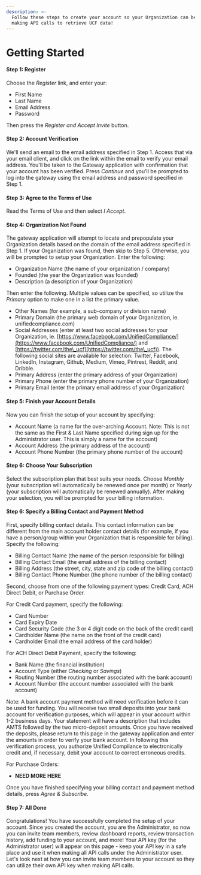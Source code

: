 ```yaml
---
description: >-
  Follow these steps to create your account so your Organization can begin
  making API calls to retrieve UCF data!
---
```


# Getting Started

#### Step 1:  Register

Choose the _Register_ link, and enter your:

* First Name
* Last Name
* Email Address
* Password

Then press the _Register and Accept Invite_ button.

#### Step 2:  Account Verification

We'll send an email to the email address specified in Step 1.  Access that via your email client, and click on the link within the email to verify your email address.  You'll be taken to the Gateway application with confirmation that your account has been verified.  Press _Continue_ and you'll be prompted to log into the gateway using the email address and password specified in Step 1. &#x20;

#### Step 3:  Agree to the Terms of Use

Read the Terms of Use and then select _I Accept_.

#### Step 4:  Organization Not Found

The gateway application will attempt to locate and prepopulate your Organization details based on the domain of the email address specified in Step 1.  If your Organization was found, then skip to Step 5.  Otherwise, you will be prompted to setup your Organization.  Enter the following:

* Organization Name (the name of your organization / company)
* Founded (the year the Organization was founded)
* Description (a description of your Organization)

Then enter the following.  Multiple values can be specified, so utilize the _Primary_ option to make one in a list the primary value.

* Other Names (for example, a sub-company or division name)
* Primary Domain (the primary web domain of your Organization, ie. unifiedcompliance.com)
* Social Addresses (enter at least two social addresses for your Organization, ie. [https://www.facebook.com/UnifiedCompliance/](https://www.facebook.com/UnifiedCompliance/) and [https://twitter.com/the\_ucf](https://twitter.com/the\_ucf)).  The following social sites are available for selection:  Twitter, Facebook, LinkedIn, Instagram, Github, Medium, Vimeo, Pintrest, Reddit, and Dribble.
* Primary Address (enter the primary address of your Organization)
* Primary Phone (enter the primary phone number of your Organization)
* Primary Email (enter the primary email address of your Organization)

#### Step 5:  Finish your Account Details

Now you can finish the setup of your account by specifying:

* Account Name (a name for the over-arching Account.  Note:  This is not the same as the First & Last Name specified during sign up for the Administrator user.  This is simply a name for the account)
* Account Address (the primary address of the account)
* Account Phone Number (the primary phone number of the account)

#### Step 6: Choose Your Subscription

Select the subscription plan that best suits your needs.  Choose _Monthly_ (your subscription will automatically be renewed once per month) or _Yearly_ (your subscription will automatically be renewed annually).  After making your selection, you will be prompted for your billing information.

#### Step 6:  Specify a Billing Contact and Payment Method

First, specify billing contact details.  This contact information can be different from the main account holder contact details (for example, if you have a person/group within your Organization that is responsible for billing).  Specify the following:

* Billing Contact Name (the name of the person responsible for billing)
* Billing Contact Email (the email address of the billing contact)
* Billing Address (the street, city, state and zip code of the billing contact)
* Billing Contact Phone Number (the phone number of the billing contact)

Second, choose from one of the following payment types:  Credit Card, ACH Direct Debit, or Purchase Order.

For Credit Card payment, specify the following:

* Card Number
* Card Expiry Date
* Card Security Code (the 3 or 4 digit code on the back of the credit card)
* Cardholder Name (the name on the front of the credit card)
* Cardholder Email (the email address of the card holder)

For ACH Direct Debit Payment, specify the following:

* Bank Name (the financial institution)
* Account Type (either _Checking_ or _Savings_)
* Routing Number (the routing number associated with the bank account)
* Account Number (the account number associated with the bank account)

Note:  A bank account payment method will need verification before it can be used for funding.  You will receive two small deposits into your bank account for verification purposes, which will appear in your account within 1-2 business days.  Your statement will have a description that includes AMTS followed by the two micro-deposit amounts.  Once you have received the deposits, please return to this page in the gateway application and enter the amounts in order to verify your bank account.  In following this verification process, you authorize Unified Compliance to electronically credit and, if necessary, debit your account to correct erroneous credits.

For Purchase Orders:

* **NEED MORE HERE**

Once you have finished specifying your billing contact and payment method details, press _Agree & Subscribe_.

#### Step 7:  All Done

Congratulations!  You have successfully completed the setup of your account.  Since you created the account, you are the Administrator, so now you can invite team members, review dashboard reports, review transaction history, add funding to your account, and more!  Your API key (for the Administrator user) will appear on this page - keep your API key in a safe place and use it when making all API calls under the Administrator user.  Let's look next at how you can invite team members to your account so they can utilize their own API key when making API calls.




